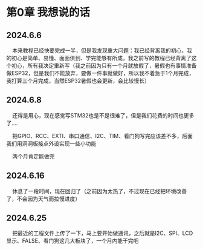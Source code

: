 # 第0章 我想说的话

## 2024.6.6

    本来教程已经快要完成一半，但是我发现重大问题：我已经背离我的初心，我的初心是简单、易懂、面面俱到、学完能够有所成，我之前写的教程已经背离了这个初心，所有我决定重新写（我之前因为只有一个月就放假了，暑假也有事情准备做ESP32，但是我们不能放弃，要做一件事就做好，所以我不着急于1个月完成，我打算三个月完成，当然ESP32暑假也会更新，会比较慢长）

## 2024.6.8

    还得是用心，现在感觉写STM32也是不是很难了，但是我们花费的时间也更多了....

    把GPIO、RCC、EXTI、串口通信、I2C、TIM、看门狗写完应该差不多，后面我们用洞洞板接点外设实现一些小功能

    两个月肯定能做完

## 2024.6.16

    休息了一段时间，现在回归了（之前因为太热了，不过现在已经把环境改善了，不会因为天气而拉慢进度）

## 2024.6.25

    把最近的工程文件上传了一下，马上要开始做通讯，之后就是I2C、SPI、LCD显示、FALSE、看门狗这几大板块了，一个月内能干完吧
